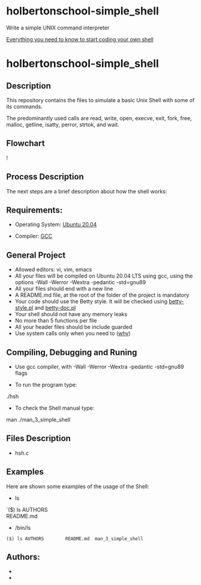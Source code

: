 # holbertonschool-simple_shell
Write a simple UNIX command interpreter

[Everything you need to know to start coding your own shell
](https://docs.google.com/document/d/1Z-ZNLO0bd5c0-aa5HX74-2hC4_P86toWuRbNFzK6Mqw/edit#heading=h.apqih1txl2ly)
# holbertonschool-simple_shell

## Description

This repository contains the files to simulate a basic Unix Shell with some of its commands. 

The predominantly used calls are read, write, open, execve, exit, fork, free, malloc, getline, isatty, perror, strtok, and wait.

## Flowchart

!
## Process Description

The next steps are a brief description about how the shell works:


## Requirements:

- Operating System: [Ubuntu 20.04](https://releases.ubuntu.com/20.04/)

- Compiler: [GCC](https://gcc.gnu.org/)

## General Project

- Allowed editors: vi, vim, emacs
- All your files will be compiled on Ubuntu 20.04 LTS using gcc, using the options -Wall -Werror -Wextra -pedantic -std=gnu89
- All your files should end with a new line
- A README.md file, at the root of the folder of the project is mandatory
- Your code should use the Betty style. It will be checked using [betty-style.pl](https://github.com/holbertonschool/Betty/blob/master/betty-style.pl) and [betty-doc.pl](https://github.com/holbertonschool/Betty/blob/master/betty-doc.pl)
- Your shell should not have any memory leaks
- No more than 5 functions per file
- All your header files should be include guarded
- Use system calls only when you need to ([why](https://www.quora.com/Why-are-system-calls-expensive-in-operating-systems))

## Compiling, Debugging and Runing

- Use gcc compiler, with -Wall -Werror -Wextra -pedantic -std=gnu89 flags

- To run the program type: 

./hsh

- To check the Shell manual type: 

man ./man_3_simple_shell

## Files Description

- hsh.c
	
## Examples

Here are shown some examples of the usage of the Shell:

- ls

`($) ls
 AUTHORS    
 README.md               

- /bin/ls

`($) ls
 AUTHORS       
 README.md  man_3_simple_shell`

## Authors:

- 
- 
